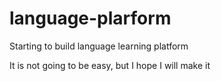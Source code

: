 # language-plarform
Starting to build language learning platform 

It is not going to be easy, but I hope I will make it
